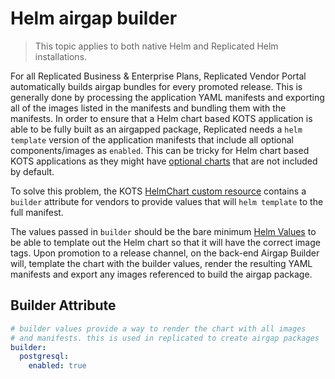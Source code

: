 # Helm airgap builder

> This topic applies to both native Helm and Replicated Helm installations.

For all Replicated Business & Enterprise Plans, Replicated Vendor Portal automatically builds airgap bundles for every promoted release.
This is generally done by processing the application YAML manifests and exporting all of the images listed in the manifests and bundling them with the manifests.
In order to ensure that a Helm chart based KOTS application is able to be fully built as an airgapped package, Replicated needs a `helm template` version of the application manifests that include all optional components/images as `enabled`.
This can be tricky for Helm chart based KOTS applications as they might have [optional charts](/vendor/helm/optional-charts) that are not included by default.

To solve this problem, the KOTS [HelmChart custom resource](/reference/v1beta1/helmchart/) contains a `builder` attribute for vendors to provide values that will `helm template` to the full manifest.

The values passed in `builder` should be the bare minimum [Helm Values](https://helm.sh/docs/chart_template_guide/values_files/) to be able to template out the Helm chart so that it will have the correct image tags.
Upon promotion to a release channel, on the back-end Airgap Builder will, template the chart with the builder values, render the resulting YAML manifests and export any images referenced to build the airgap package.

## Builder Attribute
```yaml
# builder values provide a way to render the chart with all images
# and manifests. this is used in replicated to create airgap packages
builder:
  postgresql:
    enabled: true
```
